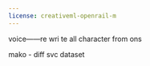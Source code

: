 ```yaml
---
license: creativeml-openrail-m
---
```


voice——re wri te all character  from ons 

mako - diff svc dataset
